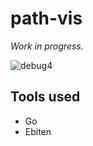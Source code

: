 # path-vis

*Work in progress.*

![debug4](https://user-images.githubusercontent.com/75221970/114776969-64085680-9d73-11eb-9e8d-034297ccda17.png)

## Tools used
- Go
- Ebiten
